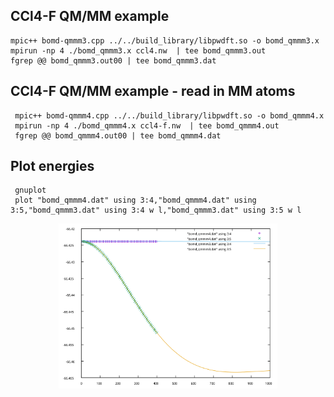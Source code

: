 
## CCl4-F QM/MM example
```
mpic++ bomd-qmmm3.cpp ../../build_library/libpwdft.so -o bomd_qmmm3.x
mpirun -np 4 ./bomd_qmmm3.x ccl4.nw  | tee bomd_qmmm3.out
fgrep @@ bomd_qmmm3.out00 | tee bomd_qmmm3.dat
```

## CCl4-F QM/MM example - read in MM atoms
```
 mpic++ bomd-qmmm4.cpp ../../build_library/libpwdft.so -o bomd_qmmm4.x
 mpirun -np 4 ./bomd_qmmm4.x ccl4-f.nw  | tee bomd_qmmm4.out
 fgrep @@ bomd_qmmm4.out00 | tee bomd_qmmm4.dat
```



## Plot energies
```
 gnuplot
 plot "bomd_qmmm4.dat" using 3:4,"bomd_qmmm4.dat" using 3:5,"bomd_qmmm3.dat" using 3:4 w l,"bomd_qmmm3.dat" using 3:5 w l
```

<p align="center">
  <img src="./qmmm.svg" width="350" title="hover text">
</p>
